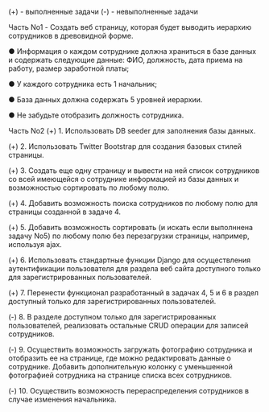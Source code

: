 (+) - выполненные задачи
(-) - невыполненные задачи

Часть No1 - Создать веб страницу, которая будет выводить иерархию сотрудников в древовидной форме.

● Информация о каждом сотруднике должна храниться в базе данных и
содержать следующие данные: ФИО, должность, дата приема на работу, размер заработной платы;

● У каждого сотрудника есть 1 начальник;

● База данных должна содержать 5 уровней иерархии.

● Не забудьте отобразить должность сотрудника.

Часть No2
(+) 1. Использовать DB seeder для заполнения базы данных.

(+) 2. Использовать Twitter Bootstrap для создания базовых стилей страницы.

(+) 3. Создать еще одну страницу и вывести на ней список сотрудников со всей имеющейся о сотруднике информацией из базы данных и возможностью сортировать по любому полю.

(+) 4. Добавить возможность поиска сотрудников по любому полю для страницы созданной в задаче 4.

(+) 5. Добавить возможность сортировать (и искать если выполннена задачу No5) по любому полю без перезагрузки страницы, например, используя ajax.

(+) 6. Использовать стандартные функции Django для осуществления аутентификации пользователя для раздела веб сайта доступного только для зарегистрированных пользователей.

(+) 7. Перенести функционал разработанный в задачах 4, 5 и 6 в раздел доступный только для зарегистрированных пользователей.

(-) 8. В разделе доступном только для зарегистрированных пользователей,
реализовать остальные CRUD операции для записей сотрудников.

(-) 9. Осуществить возможность загружать фотографию сотрудника и отобразить ее на странице, где можно редактировать данные о сотруднике. Добавить дополнительную колонку с уменьшенной фотографией сотрудника на странице списка всех сотрудников.

(-) 10. Осуществить возможность перераспределения сотрудников в случае изменения начальника.
